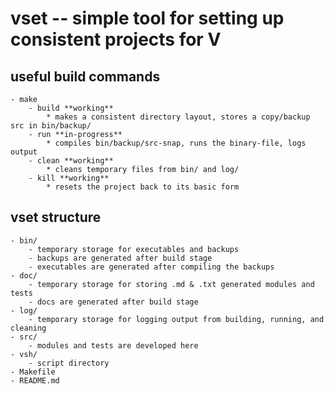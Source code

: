 # vset -- simple tool for setting up consistent projects for V

## useful build commands
    - make
        - build **working**
            * makes a consistent directory layout, stores a copy/backup src in bin/backup/
        - run **in-progress**
            * compiles bin/backup/src-snap, runs the binary-file, logs output 
        - clean **working**
            * cleans temporary files from bin/ and log/
        - kill **working**
            * resets the project back to its basic form

## vset structure
    - bin/
        - temporary storage for executables and backups
        - backups are generated after build stage
        - executables are generated after compiling the backups
    - doc/
        - temporary storage for storing .md & .txt generated modules and tests
        - docs are generated after build stage
    - log/
        - temporary storage for logging output from building, running, and cleaning
    - src/
        - modules and tests are developed here
    - vsh/
        - script directory
    - Makefile
    - README.md
